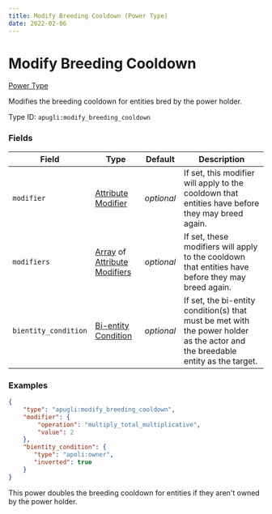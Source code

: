 ```yaml
---
title: Modify Breeding Cooldown (Power Type)
date: 2022-02-06
---
```


# Modify Breeding Cooldown

[Power Type](../power_types.md)

Modifies the breeding cooldown for entities bred by the power holder.

Type ID: `apugli:modify_breeding_cooldown`


### Fields

Field | Type | Default | Description
------|------|---------|------------
`modifier` | [Attribute Modifier](https://origins.readthedocs.io/en/latest/types/data_types/attribute_modifier/) | *optional* | If set, this modifier will apply to the cooldown that entities have before they may breed again.
`modifiers` | [Array](https://origins.readthedocs.io/en/latest/types/data_types/array/) of [Attribute Modifiers](https://origins.readthedocs.io/en/latest/types/data_types/attribute_modifier/) | *optional* | If set, these modifiers will apply to the cooldown that entities have before they may breed again.
`bientity_condition` | [Bi-entity Condition](https://origins.readthedocs.io/en/latest/types/bientity_condition_types/) | *optional* | If set, the bi-entity condition(s) that must be met with the power holder as the actor and the breedable entity as the target.


### Examples

```json
{
    "type": "apugli:modify_breeding_cooldown",
    "modifier": {
        "operation": "multiply_total_multiplicative",
        "value": 2
    },
    "bientity_condition": {
       "type": "apoli:owner",
       "inverted": true
    }
}
```
This power doubles the breeding cooldown for entities if they aren't owned by the power holder.